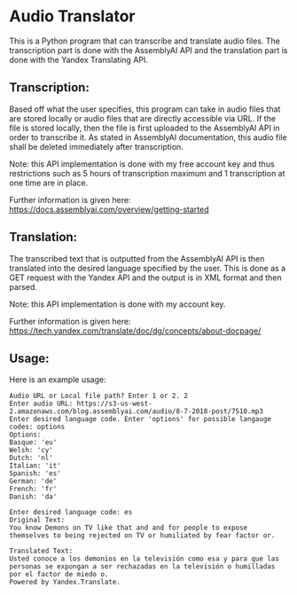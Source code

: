# Audio Translator

This is a Python program that can transcribe and translate audio files. The transcription part is done with the AssemblyAI API and the translation part is done with the Yandex Translating API.

## Transcription:

Based off what the user specifies, this program can take in audio files that are stored locally or audio files that are directly accessible via URL. If the file is stored locally, then the file is first uploaded to the AssemblyAI API in order to transcribe it. As stated in AssemblyAI documentation, this audio file shall be deleted immediately after transcription. 

Note: this API implementation is done with my free account key and thus restrictions such as 5 hours of transcription maximum and 1 transcription at one time are in place.

Further information is given here: https://docs.assemblyai.com/overview/getting-started

## Translation:

The transcribed text that is outputted from the AssemblyAI API is then translated into the desired language specified by the user. This is done as a GET request with the Yandex API and the output is in XML format and then parsed.

Note: this API implementation is done with my account key.

Further information is given here: https://tech.yandex.com/translate/doc/dg/concepts/about-docpage/

## Usage:
Here is an example usage:
```
Audio URL or Local file path? Enter 1 or 2. 2
Enter audio URL: https://s3-us-west-2.amazonaws.com/blog.assemblyai.com/audio/8-7-2018-post/7510.mp3
Enter desired language code. Enter 'options' for possible langauge codes: options
Options: 
Basque: 'eu' 
Welsh: 'cy' 
Dutch: 'nl' 
Italian: 'it'
Spanish: 'es'
German: 'de'
French: 'fr'
Danish: 'da'

Enter desired language code: es
Original Text: 
You know Demons on TV like that and and for people to expose themselves to being rejected on TV or humiliated by fear factor or.

Translated Text: 
Usted conoce a los demonios en la televisión como esa y para que las personas se expongan a ser rechazadas en la televisión o humilladas por el factor de miedo o.
Powered by Yandex.Translate.
```
